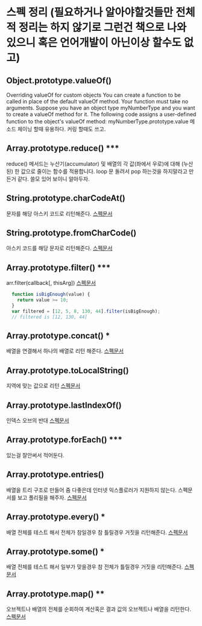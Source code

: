 # 스펙 정리 (필요하거나 알아야할것들만 전체적 정리는 하지 않기로 그런건 책으로 나와 있으니 혹은 언어개발이 아닌이상 할수도 없고)

## Object.prototype.valueOf()

Overriding valueOf for custom objects You can create a function to be called in place of the default valueOf method. Your function must take no arguments. Suppose you have an object type myNumberType and you want to create a valueOf method for it. The following code assigns a user-defined function to the object's valueOf method: myNumberType.prototype.value 메소드 체이닝 할때 유용하다. 커링 할때도 쓰고.

## Array.prototype.reduce() ***

reduce() 메서드는 누산기(accumulator) 및 배열의 각 값(좌에서 우로)에 대해 (누산된) 한 값으로 줄이는 함수를 적용합니다. loop 문 돌려서 pop 하는것을 하지말라고 만든거 같다. 쓸모 있어 보이니 알아두자.

## String.prototype.charCodeAt()

문자를 해당 아스키 코드로 리턴해준다. [스펙문서](https://developer.mozilla.org/en-US/docs/Web/JavaScript/Reference/Global_Objects/String/charCodeAt)

## String.prototype.fromCharCode()

아스키 코드를 해당 문자로 리턴해준다. [스펙문서](https://developer.mozilla.org/en-US/docs/Web/JavaScript/Reference/Global_Objects/String/fromCharCode)

## Array.prototype.filter() ***

arr.filter(callback[, thisArg]) [스펙문서](https://developer.mozilla.org/ko/docs/Web/JavaScript/Reference/Global_Objects/Array/filter)

```javascript
  function isBigEnough(value) {
    return value >= 10;
  }
  var filtered = [12, 5, 8, 130, 44].filter(isBigEnough);
  // filtered is [12, 130, 44]
```

## Array.prototype.concat() *

배열을 연결해서 하나의 배열로 리턴 해준다. [스펙문서](https://developer.mozilla.org/en-US/docs/Web/JavaScript/Reference/Global_Objects/Array/concat)

## Array.prototype.toLocalString()

지역에 맞는 값으로 리턴 [스펙문서](https://developer.mozilla.org/en-US/docs/Web/JavaScript/Reference/Global_Objects/Array/toLocaleString)

## Array.prototype.lastIndexOf() 

인덱스 오브의 반대 [스펙문서](https://developer.mozilla.org/en-US/docs/Web/JavaScript/Reference/Global_Objects/Array/lastIndexOf)

## Array.prototype.forEach() ***
있는걸 잘안써서 적어둔다.
## Array.prototype.entries()
배열을 트리 구조로 만들어 줌 다좋은데 인터넷 익스플로러가 지원하지 않는다. 스펙문서를 보고 폴리필을 해주자.
[스펙문서](https://developer.mozilla.org/en-US/docs/Web/JavaScript/Reference/Global_Objects/Array/entries)

## Array.prototype.every() *
배열 전체를 테스트 해서 전체가 참일경우 참 틀릴경우 거짓을 리턴해준다.
[스펙문서](https://developer.mozilla.org/en-US/docs/Web/JavaScript/Reference/Global_Objects/Array/every)

## Array.prototype.some() *
배열 전체를 테스트 해서 일부가 맞을경우 참 전체가 틀릴경우 거짓을  리턴해준다.
[스펙문서](https://developer.mozilla.org/en-US/docs/Web/JavaScript/Reference/Global_Objects/Array/some)

## Array.prototype.map() **
오브젝트나 배열의 전체를 순회하여 계산혹은 결과 값의 오브젝트나 배열을 리턴한다.
[스펙문서](https://developer.mozilla.org/en-US/docs/Web/JavaScript/Reference/Global_Objects/Array/some)
